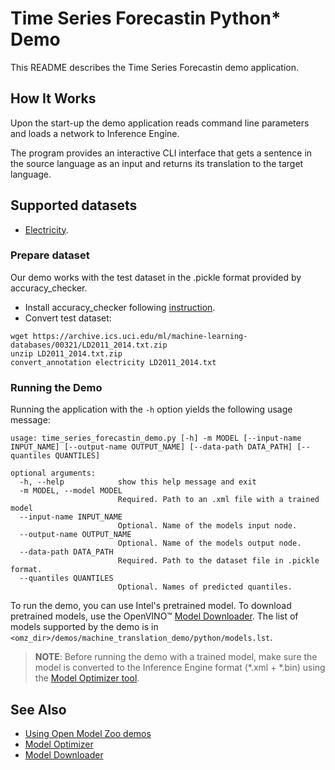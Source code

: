 # Time Series Forecastin Python\* Demo

This README describes the Time Series Forecastin demo application.

## How It Works

Upon the start-up the demo application reads command line parameters and loads a network to Inference Engine.

The program provides an interactive CLI interface that gets a sentence in the source language as an input and returns its translation to the target language.

## Supported datasets

* [Electricity](https://archive.ics.uci.edu/ml/machine-learning-databases/00321/LD2011_2014.txt.zip).

### Prepare dataset

Our demo works with the test dataset in the .pickle format provided by accuracy_checker.

* Install accuracy_checker following [instruction](https://github.com/openvinotoolkit/open_model_zoo/blob/master/tools/accuracy_checker/README.md).
* Convert test dataset:
```
wget https://archive.ics.uci.edu/ml/machine-learning-databases/00321/LD2011_2014.txt.zip
unzip LD2011_2014.txt.zip
convert_annotation electricity LD2011_2014.txt
```

### Running the Demo

Running the application with the `-h` option yields the following usage message:

```
usage: time_series_forecastin_demo.py [-h] -m MODEL [--input-name INPUT_NAME] [--output-name OUTPUT_NAME] [--data-path DATA_PATH] [--quantiles QUANTILES]

optional arguments:
  -h, --help            show this help message and exit
  -m MODEL, --model MODEL
                        Required. Path to an .xml file with a trained model
  --input-name INPUT_NAME
                        Optional. Name of the models input node.
  --output-name OUTPUT_NAME
                        Optional. Name of the models output node.
  --data-path DATA_PATH
                        Required. Path to the dataset file in .pickle format.
  --quantiles QUANTILES
                        Optional. Names of predicted quantiles.
```

To run the demo, you can use Intel's pretrained model. To download pretrained models, use the OpenVINO&trade; [Model Downloader](../../../tools/downloader/README.md). The list of models supported by the demo is in `<omz_dir>/demos/machine_translation_demo/python/models.lst`.

> **NOTE**: Before running the demo with a trained model, make sure the model is converted to the Inference Engine format (\*.xml + \*.bin) using the [Model Optimizer tool](https://docs.openvinotoolkit.org/latest/_docs_MO_DG_Deep_Learning_Model_Optimizer_DevGuide.html).

## See Also

* [Using Open Model Zoo demos](../../README.md)
* [Model Optimizer](https://docs.openvinotoolkit.org/latest/_docs_MO_DG_Deep_Learning_Model_Optimizer_DevGuide.html)
* [Model Downloader](../../../tools/downloader/README.md)
